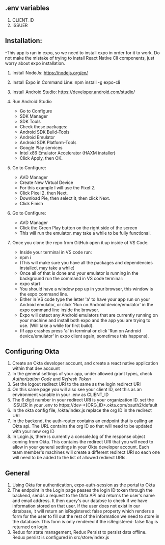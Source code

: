 ## .env variables

1. CLIENT_ID
2. ISSUER

## Installation:
-This app is ran in expo, so we need to install expo in order for it to work. Do not make the mistake of trying to install React Native Cli components, just worry about expo installation.

1. Install NodeJs:
   https://nodejs.org/en/

2. Install Expo in Command Line:
   npm install -g expo-cli

3. Install Android Studio:
   https://developer.android.com/studio/

4. Run Android Studio
   - Go to Configure
   - SDK Manager
   - SDK Tools
   - Check these packages:
   - Android SDK Build-Tools
   - Android Emulator
   - Android SDK Platform-Tools
   - Google Play services
   - Intel x86 Emulator Accelerator (HAXM installer)
   - Click Apply, then OK.

5. Go to Configure:
   - AVD Manager
   - Create New Virtual Device
   - For this example I will use the Pixel 2.
   - Click Pixel 2, then Next.
   - Download Pie, then select it, then click Next.
   - Click Finish

6. Go to Configure:
   - AVD Manager
   - Click the Green Play button on the right side of the screen
   - This will run the emulator, may take a while to be fully functional.

7. Once you clone the repo from GitHub open it up inside of VS Code.
   - Inside your terminal in VS code run:
   - npm i
   - (This will make sure you have all the packages and dependencies installed, may take a while)
   - Once all of that is done and your emulator is running in the background run the command in VS code terminal:
   - expo start
   - You should have a window pop up in your browser, this window is the expo command line.
   - Either in VS code type the letter 'a' to have your app run on your Android emulator, or click 'Run on Android device/emulator' in the expo command line inside the browser.
   - Expo will detect any Android emulators that are currently running on your machine and install both expo and the app you are trying to use. (Will take a while for first build).
   - (If app crashes press 'a' in terminal or click 'Run on Android device/emulator' in expo client again, sometimes this happens).

## Configuring Okta

1. Create an Okta developer account, and create a react native application within that dev account
2. In the general settings of your app, under allowed grant types, check *Authorization Code* and *Refresh Token*
3. Set the logout redirect URI to the same as the login redirect URI
4. On this same page you will also see your client ID, set this as an environment variable in your .env as CLIENT_ID
5. The 6 digit number in your redirect URI is your organization ID. set the ISSUER in your .env to 
    https://dev-<{ORG_ID>.okta.com/oauth2/default
6. In the okta config file, /okta/index.js replace the org ID in the redirect URI
7. In the backend, the auth-router contains an endpoint that is calling an Okta api. The URL contains the org ID so that will need to be updated with your new org ID
8. In Login.js, there is currently a console.log of the response object coming from Okta. This contains the redirect URI that you will need to allow in your general settings in your Okta developer account. Each team member's machines will create a different redirect URI so each one will need to be added to the list of allowed redirect URIs.


## General

1. Using Okta for authentication, expo-auth-session as the portal to Okta
2. The endpoint in the Login page passes the login ID token through the backend, sends a request to the Okta API and returns the user's name and email address. It then query's our databse to check if we have information stored on that user. If the user does not exist in our database, it will return an isRegistered: false property which renders a form for the user to fill out the rest of the information we need to store in the database. This form is only rendered if the isRegistered: false flag is returned on login.
3. Redux for state management, Redux Persist to persist data offline. Redux persist is configured in src/store/index.js